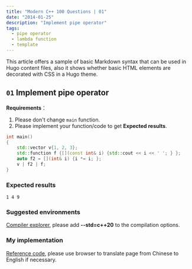 ```yaml
---
title: "Modern C++ 100 Questions | 01"
date: "2014-01-25"
description: "Implement pipe operator"
tags:
  - pipe operator
  - lambda function
  - template
---
```


This article offers a sample of basic Markdown syntax that can be used in Hugo content files, also it shows whether basic HTML elements are decorated with CSS in a Hugo theme.

<!--more-->

## `01` Implement pipe operator

**Requirements**：

1. Please don't change `main` function.
2. Please implement your function/code to get **Expected results**.

```cpp {linenos=true}
int main()
{
    std::vector v{1, 2, 3};
    std::function f {[](const int& i) {std::cout << i << ' '; } };
    auto f2 = [](int& i) {i *= i; };
    v | f2 | f;
}
```

### Expected results

```text
1 4 9
```

### Suggested environments

[Compiler explorer](https://godbolt.org/), please add **--std=c++20** to the compilation options.


### My implementation

[Reference code](https://zhuanlan.zhihu.com/p/679162013), please use browser to translate page from Chinese to English if necessary.
